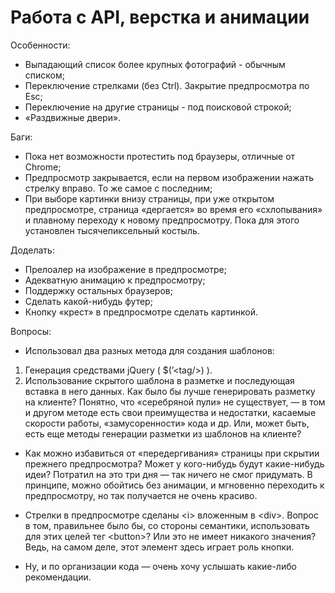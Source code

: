 # Работа с API, верстка и анимации

Особенности:
* Выпадающий список более крупных фотографий - обычным списком;
* Переключение стрелками (без Ctrl). Закрытие предпросмотра по Esc;
* Переключение на другие страницы - под поисковой строкой;
* «Раздвижные двери».

Баги:
* Пока нет возможности протестить под браузеры, отличные от Chrome;
* Предпросмотр закрывается, если на первом изображении нажать стрелку вправо. То же самое с последним;
* При выборе картинки внизу страницы, при уже открытом предпросмотре, страница «дергается» во время его «схлопывания» и плавному переходу к новому предпросмотру. Пока для этого установлен тысячепиксельный костыль.

Доделать:
* Прелоалер на изображение в предпросмотре;
* Адекватную анимацию к предпросмотру;
* Поддержку остальных браузеров;
* Сделать какой-нибудь футер;
* Кнопку «крест» в предпросмотре сделать картинкой.

Вопросы:
* Использовал два разных метода для создания шаблонов:
1. Генерация средствами jQuery ( $(&rsquo;&lt;tag/&gt;) ).
2. Использование скрытого шаблона в разметке и последующая вставка в него данных.
Как было бы лучше генерировать разметку на клиенте? Понятно, что «серебряной пули» не существует, — в том и другом методе есть свои преимущества и недостатки, касаемые скорости работы, «замусоренности» кода и др. Или, может быть, есть еще методы генерации разметки из шаблонов на клиенте?

* Как можно избавиться от «передергивания» страницы при скрытии прежнего предпросмотра? Может у кого-нибудь будут какие-нибудь идеи?
Потратил на это три дня — так ничего не смог придумать. В принципе, можно обойтись без анимации, и мгновенно  переходить к предпросмотру, но так получается не очень красиво.

* Стрелки в&nbsp;предпросмотре сделаны &lt;i&gt; вложенным&nbsp;в &lt;div&gt;. Вопрос в&nbsp;том, правильнее было&nbsp;бы, со&nbsp;стороны семантики, использовать для этих целей тег &lt;button&gt;? Или это не&nbsp;имеет никакого значения? Ведь, на&nbsp;самом деле, этот элемент здесь играет роль кнопки.

* Ну, и по организации кода — очень хочу услышать какие-либо рекомендации.
